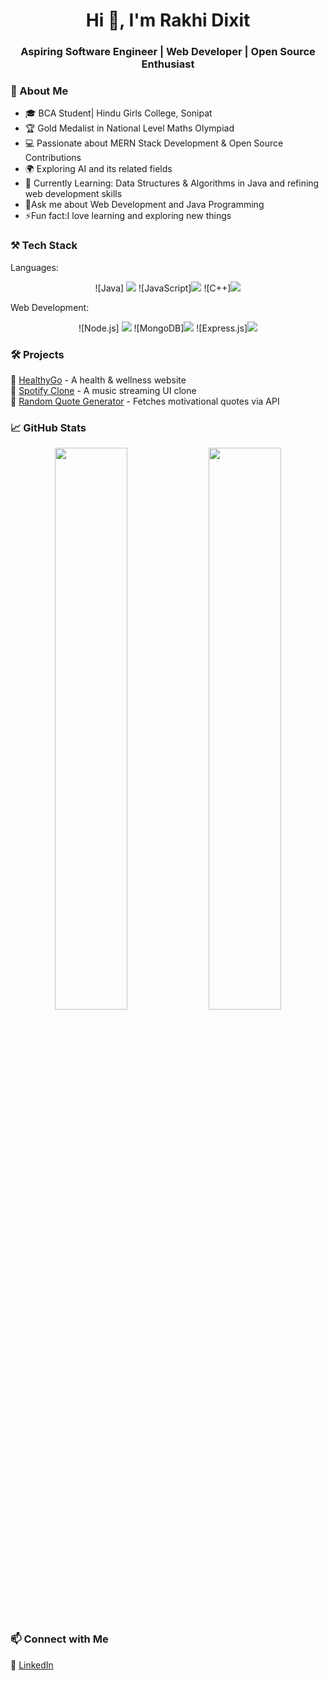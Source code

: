 <h1 align="center">Hi 👋, I'm Rakhi Dixit</h1>  
<h3 align="center">Aspiring Software Engineer | Web Developer | Open Source Enthusiast</h3>  


### 🚀 About Me
- 🎓  BCA Student| Hindu Girls College, Sonipat  
- 🏆 Gold Medalist in National Level Maths Olympiad  
- 💻 Passionate about MERN Stack Development & Open Source Contributions 
- 🌍 Exploring AI and its related fields
- 🎯 Currently Learning: Data Structures & Algorithms in Java and refining web development skills
- 💭Ask me about Web Development and Java Programming
- ⚡Fun fact:I love learning and exploring new things


### ⚒️ Tech Stack
Languages:
<p align="center">
 ![Java] <img src="https://img.shields.io/badge/Java-ED8B00?style=for-the-badge&logo=java&logoColor=white">
 ![JavaScript]<img src="https://img.shields.io/badge/JavaScript-F7DF1E?style=for-the-badge&logo=javascript&logoColor=black">
 ![C++]<img src="https://img.shields.io/badge/C++-F7DF1E?style=for-the-badge&logo=C++&logoColor=black">
  </p>
  
Web Development:
<p align="center">
 ![Node.js] <img src="https://img.shields.io/badge/Node.js-43853D?style=for-the-badge&logo=node.js&logoColor=white">
 ![MongoDB]<img src="https://img.shields.io/badge/MongoDB-4EA94B?style=for-the-badge&logo=mongodb&logoColor=white">
 ![Express.js]<img src="https://img.shields.io/badge/Express.js-000000?style=for-the-badge&logo=express&logoColor=white">
</p>


### 🛠 Projects
🔹 [HealthyGo](https://github.com/RakhiDixit/HealthyGo) - A health & wellness website  
🔹 [Spotify Clone](https://github.com/RakhiDixit/SpotifyClone) - A music streaming UI clone  
🔹 [Random Quote Generator](https://github.com/RakhiDixit/QuoteGenerator) - Fetches motivational quotes via API  



### 📈 GitHub Stats
<p align="center">
  <img src="https://github-readme-stats.vercel.app/api?username=Rakhi-Dixit03&show_icons=true&theme=radical" width="48%">
  <img src="https://github-readme-streak-stats.herokuapp.com/?user=Rakhi-Dixit03&theme=radical" width="48%">
</p>



### 📫 Connect with Me
💼 [LinkedIn](https://www.linkedin.com/in/rakhidixit08)  





